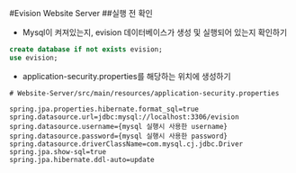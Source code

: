 #Evision Website Server
##실행 전 확인

- Mysql이 켜져있는지, evision 데이터베이스가 생성 및 실행되어 있는지 확인하기
```sql
create database if not exists evision;
use evision;
```
- application-security.properties를 해당하는 위치에 생성하기
```text
# Website-Server/src/main/resources/application-security.properties

spring.jpa.properties.hibernate.format_sql=true
spring.datasource.url=jdbc:mysql://localhost:3306/evision
spring.datasource.username={mysql 실행시 사용한 username}
spring.datasource.password={mysql 실행시 사용한 password}
spring.datasource.driverClassName=com.mysql.cj.jdbc.Driver
spring.jpa.show-sql=true
spring.jpa.hibernate.ddl-auto=update
```